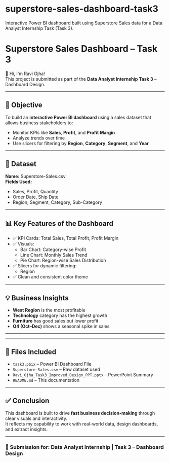 # superstore-sales-dashboard-task3
Interactive Power BI dashboard built using Superstore Sales data for a Data Analyst Internship Task (Task 3).
# Superstore Sales Dashboard – Task 3

👋 Hi, I'm Ravi Ojha!  
This project is submitted as part of the **Data Analyst Internship Task 3** – Dashboard Design.

---

## 📌 Objective

To build an **interactive Power BI dashboard** using a sales dataset that allows business stakeholders to:
- Monitor KPIs like **Sales**, **Profit**, and **Profit Margin**
- Analyze trends over time
- Use slicers for filtering by **Region**, **Category**, **Segment**, and **Year**

---

## 📁 Dataset

**Name:** Superstore-Sales.csv  
**Fields Used:**
- Sales, Profit, Quantity
- Order Date, Ship Date
- Region, Segment, Category, Sub-Category

---

## 📊 Key Features of the Dashboard

- ✅ KPI Cards: Total Sales, Total Profit, Profit Margin  
- ✅ Visuals:
  - Bar Chart: Category-wise Profit
  - Line Chart: Monthly Sales Trend
  - Pie Chart: Region-wise Sales Distribution
- ✅ Slicers for dynamic filtering:
  - Region
- ✅ Clean and consistent color theme

---

## 💡 Business Insights

- **West Region** is the most profitable
- **Technology** category has the highest growth
- **Furniture** has good sales but lower profit
- **Q4 (Oct–Dec)** shows a seasonal spike in sales

---



---

## 📂 Files Included

- `task3.pbix` – Power BI Dashboard File  
- `Superstore-Sales.csv` – Raw dataset used  
- `Ravi_Ojha_Task3_Improved_Design_PPT.pptx` – PowerPoint Summary  
- `README.md` – This documentation  

---

## ✅ Conclusion

This dashboard is built to drive **fast business decision-making** through clear visuals and interactivity.  
It reflects my capability to work with real-world data, design dashboards, and extract insights.

---

### 🔗 Submission for: Data Analyst Internship | Task 3 – Dashboard Design  

